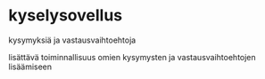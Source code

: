 # kyselysovellus
kysymyksiä ja vastausvaihtoehtoja

lisättävä toiminnallisuus omien kysymysten ja vastausvaihtoehtojen lisäämiseen
